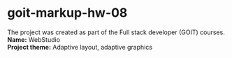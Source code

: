 # goit-markup-hw-08

The project was created as part of the Full stack developer (GOIT) courses. <br>
<b>Name:</b> WebStudio<br>
<b>Project theme:</b> Adaptive layout, adaptive graphics
